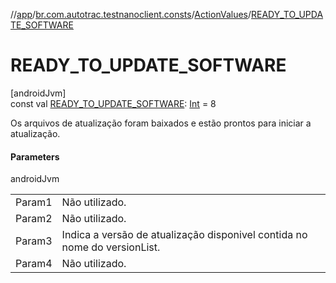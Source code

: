 //[app](../../../index.md)/[br.com.autotrac.testnanoclient.consts](../index.md)/[ActionValues](index.md)/[READY_TO_UPDATE_SOFTWARE](-r-e-a-d-y_-t-o_-u-p-d-a-t-e_-s-o-f-t-w-a-r-e.md)

# READY_TO_UPDATE_SOFTWARE

[androidJvm]\
const val [READY_TO_UPDATE_SOFTWARE](-r-e-a-d-y_-t-o_-u-p-d-a-t-e_-s-o-f-t-w-a-r-e.md): [Int](https://kotlinlang.org/api/latest/jvm/stdlib/kotlin/-int/index.html) = 8

Os arquivos de atualização foram baixados e estão prontos para iniciar a atualização.

#### Parameters

androidJvm

| | |
|---|---|
| Param1 | Não utilizado. |
| Param2 | Não utilizado. |
| Param3 | Indica a versão de atualização disponivel contida no nome do versionList. |
| Param4 | Não utilizado. |
